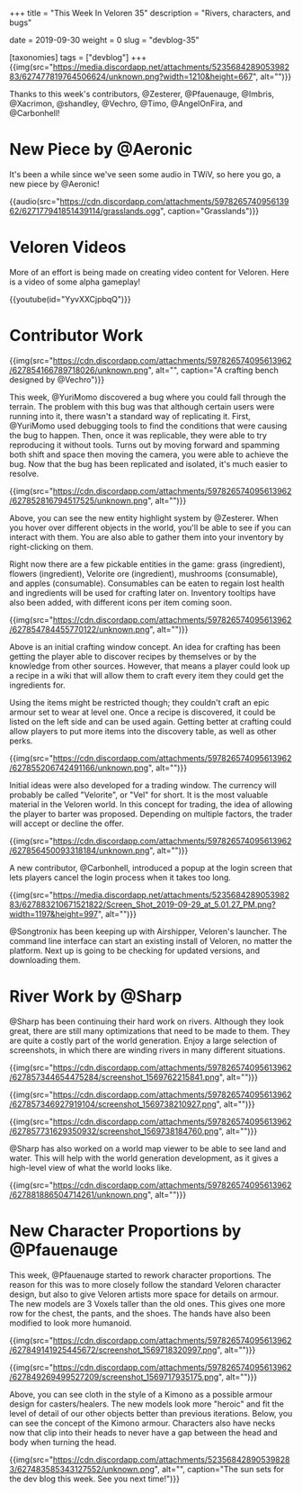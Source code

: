 +++
title = "This Week In Veloren 35"
description = "Rivers, characters, and bugs"

date = 2019-09-30
weight = 0
slug = "devblog-35"

[taxonomies]
tags = ["devblog"]
+++
{{img(src="https://media.discordapp.net/attachments/523568428905398283/627477819764506624/unknown.png?width=1210&height=667", alt="")}}

Thanks to this week's contributors, @Zesterer, @Pfauenauge, @Imbris, @Xacrimon, @shandley, @Vechro, @Timo, @AngelOnFira, and @Carbonhell!

# New Piece by @Aeronic

It's been a while since we've seen some audio in TWiV, so here you go, a new piece by @Aeronic!

{{audio(src="https://cdn.discordapp.com/attachments/597826574095613962/627177941851439114/grasslands.ogg", caption="Grasslands")}}

# Veloren Videos

More of an effort is being made on creating video content for Veloren. Here is a video of some alpha gameplay!

{{youtube(id="YyvXXCjpbqQ")}}

# Contributor Work

{{img(src="https://cdn.discordapp.com/attachments/597826574095613962/627854166789718026/unknown.png", alt="", caption="A crafting bench designed by @Vechro")}}

This week, @YuriMomo discovered a bug where you could fall through the terrain. The problem with this bug was that although certain users were running into it, there wasn't a standard way of replicating it. First, @YuriMomo used debugging tools to find the conditions that were causing the bug to happen. Then, once it was replicable, they were able to try reproducing it without tools. 
Turns out by moving forward and spamming both shift and space then moving the camera, you were able to achieve the bug. Now that the bug has been replicated and isolated, it's much easier to resolve.

{{img(src="https://cdn.discordapp.com/attachments/597826574095613962/627852816794517525/unknown.png", alt="")}}

Above, you can see the new entity highlight system by @Zesterer. When you hover over different objects in the world, you'll be able to see if you can interact with them. You are also able to gather them into your inventory by right-clicking on them.

Right now there are a few pickable entities in the game: grass (ingredient), flowers (ingredient), Velorite ore (ingredient), mushrooms (consumable), and apples (consumable). Consumables can be eaten to regain lost health and ingredients will be used for crafting later on. Inventory tooltips have also been added, with different icons per item coming soon.

{{img(src="https://cdn.discordapp.com/attachments/597826574095613962/627854784455770122/unknown.png", alt="")}}

Above is an initial crafting window concept. An idea for crafting has been getting the player able to discover recipes by themselves or by the knowledge from other sources. However, that means a player could look up a recipe in a wiki that will allow them to craft every item they could get the ingredients for.

Using the items might be restricted though; they couldn't craft an epic armour set to wear at level one. Once a recipe is discovered, it could be listed on the left side and can be used again. Getting better at crafting could allow players to put more items into the discovery table, as well as other perks.

{{img(src="https://cdn.discordapp.com/attachments/597826574095613962/627855206742491166/unknown.png", alt="")}}

Initial ideas were also developed for a trading window. The currency will probably be called "Velorite", or "Vel" for short. It is the most valuable material in the Veloren world. In this concept for trading, the idea of allowing the player to barter was proposed. Depending on multiple factors, the trader will accept or decline the offer.

{{img(src="https://cdn.discordapp.com/attachments/597826574095613962/627856450093318184/unknown.png", alt="")}}

A new contributor, @Carbonhell, introduced a popup at the login screen that lets players cancel the login process when it takes too long.

{{img(src="https://media.discordapp.net/attachments/523568428905398283/627883210671521822/Screen_Shot_2019-09-29_at_5.01.27_PM.png?width=1197&height=997", alt="")}}

@Songtronix has been keeping up with Airshipper, Veloren's launcher. The command line interface can start an existing install of Veloren, no matter the platform. Next up is going to be checking for updated versions, and downloading them.

# River Work by @Sharp

@Sharp has been continuing their hard work on rivers. Although they look great, there are still many optimizations that need to be made to them. They are quite a costly part of the world generation. Enjoy a large selection of screenshots, in which there are winding rivers in many different situations.

{{img(src="https://cdn.discordapp.com/attachments/597826574095613962/627857344654475284/screenshot_1569762215841.png", alt="")}}

{{img(src="https://cdn.discordapp.com/attachments/597826574095613962/627857346927919104/screenshot_1569738210927.png", alt="")}}

{{img(src="https://cdn.discordapp.com/attachments/597826574095613962/627857731629350932/screenshot_1569738184760.png", alt="")}}

@Sharp has also worked on a world map viewer to be able to see land and water. This will help with the world generation development, as it gives a high-level view of what the world looks like.

{{img(src="https://cdn.discordapp.com/attachments/597826574095613962/627881886504714261/unknown.png", alt="")}}

# New Character Proportions by @Pfauenauge

This week, @Pfauenauge started to rework character proportions. The reason for this was to more closely follow the standard Veloren character design, but also to give Veloren artists more space for details on armour. The new models are 3 Voxels taller than the old ones. This gives one more row for the chest, the pants, and the shoes. The hands have also been modified to look more humanoid.

{{img(src="https://cdn.discordapp.com/attachments/597826574095613962/627849141925445672/screenshot_1569718320997.png", alt="")}}

{{img(src="https://cdn.discordapp.com/attachments/597826574095613962/627849269499527209/screenshot_1569717935175.png", alt="")}}

Above, you can see cloth in the style of a Kimono as a possible armour design for casters/healers. The new models look more "heroic" and fit the level of detail of our other objects better than previous iterations. Below, you can see the concept of the Kimono armour. Characters also have necks now that clip into their heads to never have a gap between the head and body when turning the head.

{{img(src="https://cdn.discordapp.com/attachments/523568428905398283/627483585343127552/unknown.png", alt="", caption="The sun sets for the dev blog this week. See you next time!")}}
